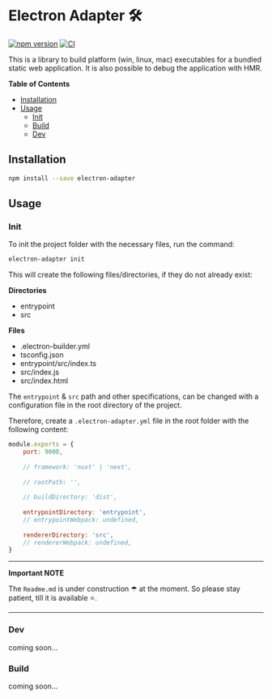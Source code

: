 # Electron Adapter 🛠

[![npm version](https://badge.fury.io/js/electron-adapter.svg)](https://badge.fury.io/js/electron-adapter)
[![CI](https://github.com/tada5hi/electron-adapter/actions/workflows/main.yml/badge.svg)](https://github.com/tada5hi/electron-adapter/actions/workflows/main.yml)

This is a library to build platform (win, linux, mac) executables for a bundled static web application.
It is also possible to debug the application with HMR.

**Table of Contents**

- [Installation](#installation)
- [Usage](#usage)
  - [Init](#init)
  - [Build](#build)
  - [Dev](#dev)

## Installation

```bash
npm install --save electron-adapter
```

## Usage
### Init

To init the project folder with the necessary files, run the command:

```bash
electron-adapter init
```

This will create the following files/directories, if they do not already exist:

**Directories**
- entrypoint
- src

**Files**
- .electron-builder.yml
- tsconfig.json
- entrypoint/src/index.ts
- src/index.js
- src/index.html

The `entrypoint` & `src` path and other specifications, 
can be changed with a configuration file in the root directory  of the project.

Therefore, create a `.electron-adapter.yml` file in the root folder with the following content:

```javascript
module.exports = {
    port: 9000,
    
    // framework: 'nuxt' | 'next',
    
    // rootPath: '',
    
    // buildDirectory: 'dist',
    
    entrypointDirectory: 'entrypoint',
    // entrypointWebpack: undefined, 
    
    rendererDirectory: 'src',
    // rendererWebpack: undefined, 
}
```

---
**Important NOTE**

The `Readme.md` is under construction ☂ at the moment. So please stay patient, till it is available ⭐.

---

### Dev

coming soon...

### Build

coming soon...
